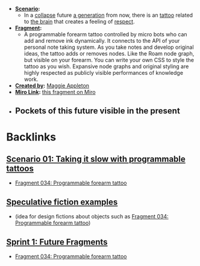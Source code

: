 - **[Scenario](<Scenario.md>):** 
    - In a [collapse](<collapse.md>) future [a generation](<a generation.md>) from now, there is an [tattoo](<tattoo.md>) related to [the brain](<the brain.md>) that creates a feeling of [respect](<respect.md>).
- **[Fragment](<Fragment.md>):** 
    - A programmable forearm tattoo controlled by micro bots who can add and remove ink dynamically. It connects to the API of your personal note taking system. As you take notes and develop original ideas, the tattoo adds or removes nodes. Like the Roam node graph, but visible on your forearm. You can write your own CSS to style the tattoo as you wish. Expansive node graphs and original styling are highly respected as publicly visible performances of knowledge work.
- **[Created by](<Created by.md>):** [Maggie Appleton](<Maggie Appleton.md>)
- **[Miro Link](<Miro Link.md>):** [this fragment on Miro](https://miro.com/app/board/o9J_kpEmVVk=/?moveToWidget=3074457348942644159&cot=6)
- **Pockets of this future visible in the present**
    - 

# Backlinks
## [Scenario 01: Taking it slow with programmable tattoos](<Scenario 01: Taking it slow with programmable tattoos.md>)
- [Fragment 034: Programmable forearm tattoo](<Fragment 034: Programmable forearm tattoo.md>)

## [Speculative fiction examples](<Speculative fiction examples.md>)
- (idea for design fictions about objects such as [Fragment 034: Programmable forearm tattoo](<Fragment 034: Programmable forearm tattoo.md>))

## [Sprint 1: Future Fragments](<Sprint 1: Future Fragments.md>)
- [Fragment 034: Programmable forearm tattoo](<Fragment 034: Programmable forearm tattoo.md>)

